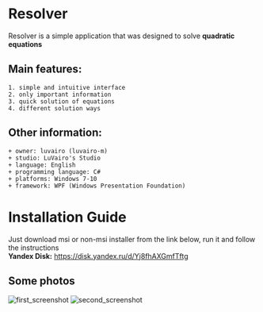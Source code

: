 # Resolver
Resolver is a simple application that was designed to solve **quadratic equations**

## Main features:
    1. simple and intuitive interface
    2. only important information
    3. quick solution of equations
    4. different solution ways
    
## Other information:
    + owner: luvairo (luvairo-m)
    + studio: LuVairo's Studio
    + language: English
    + programming language: C#  
    + platforms: Windows 7-10
    + framework: WPF (Windows Presentation Foundation)
    
# Installation Guide
Just download msi or non-msi installer from the link below, run it and follow the instructions
<br/>
**Yandex Disk:** https://disk.yandex.ru/d/Yj8fhAXGmfTftg

## Some photos
![first_screenshot](https://user-images.githubusercontent.com/53510413/148985263-1bd45feb-19d7-41fc-ac77-e935efbeebc5.png)
![second_screenshot](https://user-images.githubusercontent.com/53510413/148985268-b166cb6d-0aa4-477b-9aa2-be5fd6fd84e8.png)

